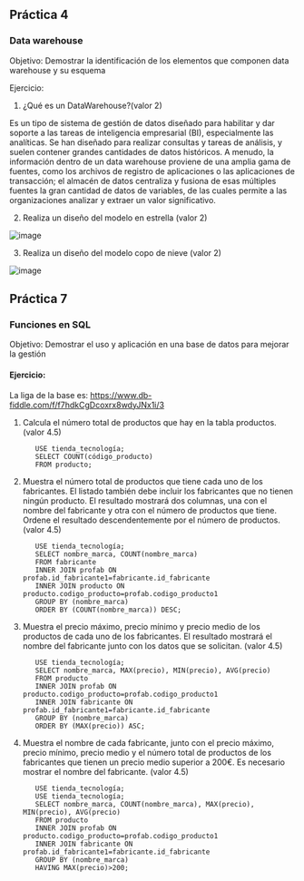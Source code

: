 
## Práctica 4
### Data warehouse

Objetivo: Demostrar la identificación de los elementos que componen data warehouse y
su esquema

Ejercicio:

1. ¿Qué es un DataWarehouse?(valor 2)

Es un tipo de sistema de gestión de datos diseñado para habilitar y dar soporte a las tareas de inteligencia empresarial (BI), especialmente las analíticas. Se han diseñado para realizar consultas y tareas de análisis, y suelen contener grandes cantidades de datos históricos. A menudo, la información dentro de un data warehouse proviene de una amplia gama de fuentes, como los archivos de registro de aplicaciones o las aplicaciones de transacción; el almacén de datos centraliza y fusiona de esas múltiples fuentes la gran cantidad de datos de variables, de las cuales permite a las organizaciones analizar y extraer un valor significativo.          
          
2. Realiza un diseño del modelo en estrella (valor 2)

![image](https://user-images.githubusercontent.com/103280092/177903844-18d91709-43da-428c-88f3-05c5072abc5e.png)

3. Realiza un diseño del modelo copo de nieve (valor 2)

![image](https://user-images.githubusercontent.com/103280092/177903423-16b3f040-0702-436f-9a22-d00de2bafe75.png)

## Práctica 7
### Funciones en SQL
Objetivo: Demostrar el uso y aplicación en una base de datos para mejorar la gestión

#### Ejercicio:

La liga de la base es: https://www.db-fiddle.com/f/f7hdkCgDcoxrx8wdyJNx1i/3

1. Calcula el número total de productos que hay en la tabla productos. (valor 4.5)

          USE tienda_tecnología;
          SELECT COUNT(código_producto)
          FROM producto;      

2. Muestra el número total de productos que tiene cada uno de los fabricantes. El listado
también debe incluir los fabricantes que no tienen ningún producto. El resultado
mostrará dos columnas, una con el nombre del fabricante y otra con el número de
productos que tiene. Ordene el resultado descendentemente por el número de
productos. (valor 4.5)

          USE tienda_tecnología;
          SELECT nombre_marca, COUNT(nombre_marca)
          FROM fabricante
          INNER JOIN profab ON profab.id_fabricante1=fabricante.id_fabricante 
          INNER JOIN producto ON producto.codigo_producto=profab.codigo_producto1
          GROUP BY (nombre_marca)
          ORDER BY (COUNT(nombre_marca)) DESC;


3. Muestra el precio máximo, precio mínimo y precio medio de los productos de cada
uno de los fabricantes. El resultado mostrará el nombre del fabricante junto con los
datos que se solicitan. (valor 4.5)

          USE tienda_tecnología;
          SELECT nombre_marca, MAX(precio), MIN(precio), AVG(precio)
          FROM producto
          INNER JOIN profab ON producto.codigo_producto=profab.codigo_producto1
          INNER JOIN fabricante ON profab.id_fabricante1=fabricante.id_fabricante
          GROUP BY (nombre_marca)
          ORDER BY (MAX(precio)) ASC;

4. Muestra el nombre de cada fabricante, junto con el precio máximo, precio mínimo,
precio medio y el número total de productos de los fabricantes que tienen un precio
medio superior a 200€. Es necesario mostrar el nombre del fabricante. (valor 4.5)

          USE tienda_tecnología;
          USE tienda_tecnología;
          SELECT nombre_marca, COUNT(nombre_marca), MAX(precio), MIN(precio), AVG(precio)
          FROM producto
          INNER JOIN profab ON producto.codigo_producto=profab.codigo_producto1
          INNER JOIN fabricante ON profab.id_fabricante1=fabricante.id_fabricante
          GROUP BY (nombre_marca)
          HAVING MAX(precio)>200;

